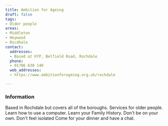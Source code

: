 ```yaml
---
title: Ambition for Ageing
draft: false
tags:
- Older people
areas:
- Middleton
- Heywood
- Rocdhale
contact:
  addresses:
  - Based at KYP, Belfield Road, Rochdale
  phone:
  - 01706 630 140
  web_addresses:
  - https://www.ambitionforageing.org.uk/rochdale

---
```


### Information

Based in Rochdale but covers all of the boroughs.
Services for older people.  Learn how to use a computer.
Learn your Family History.  Don't be on your own.
Don't feel isolated
Come for your dinner and have a chat.
